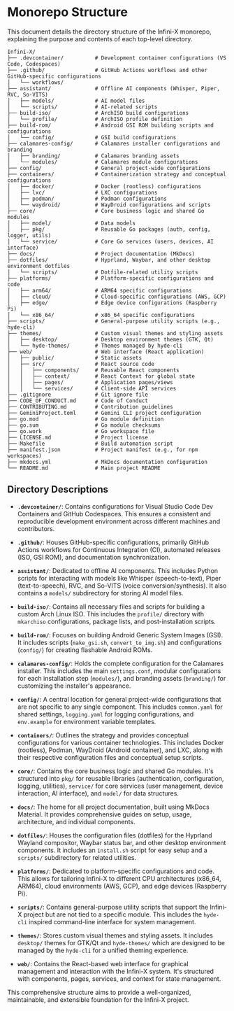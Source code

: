 
# Monorepo Structure

This document details the directory structure of the Infini-X monorepo, explaining the purpose and contents of each top-level directory.

```
Infini-X/
├── .devcontainer/          # Development container configurations (VS Code, Codespaces)
├── .github/                # GitHub Actions workflows and other GitHub-specific configurations
│   └── workflows/
├── assistant/              # Offline AI components (Whisper, Piper, RVC, So-VITS)
│   ├── models/             # AI model files
│   └── scripts/            # AI-related scripts
├── build-iso/              # ArchISO build configurations
│   └── profile/            # ArchISO profile definition
├── build-rom/              # Android GSI ROM building scripts and configurations
│   └── config/             # GSI build configurations
├── calamares-config/       # Calamares installer configurations and branding
│   ├── branding/           # Calamares branding assets
│   └── modules/            # Calamares module configurations
├── config/                 # General project-wide configurations
├── containers/             # Containerization strategy and conceptual configurations
│   ├── docker/             # Docker (rootless) configurations
│   ├── lxc/                # LXC configurations
│   ├── podman/             # Podman configurations
│   └── waydroid/           # WayDroid configurations and scripts
├── core/                   # Core business logic and shared Go modules
│   ├── model/              # Data models
│   ├── pkg/                # Reusable Go packages (auth, config, logger, utils)
│   └── service/            # Core Go services (users, devices, AI interface)
├── docs/                   # Project documentation (MkDocs)
├── dotfiles/               # Hyprland, Waybar, and other desktop environment dotfiles
│   └── scripts/            # Dotfile-related utility scripts
├── platforms/              # Platform-specific configurations and code
│   ├── arm64/              # ARM64 specific configurations
│   ├── cloud/              # Cloud-specific configurations (AWS, GCP)
│   ├── edge/               # Edge device configurations (Raspberry Pi)
│   └── x86_64/             # x86_64 specific configurations
├── scripts/                # General-purpose utility scripts (e.g., hyde-cli)
├── themes/                 # Custom visual themes and styling assets
│   ├── desktop/            # Desktop environment themes (GTK, Qt)
│   └── hyde-themes/        # Themes managed by hyde-cli
├── web/                    # Web interface (React application)
│   ├── public/             # Static assets
│   ├── src/                # React source code
│   │   ├── components/     # Reusable React components
│   │   ├── context/        # React Context for global state
│   │   ├── pages/          # Application pages/views
│   │   └── services/       # Client-side API services
├── .gitignore              # Git ignore file
├── CODE_OF_CONDUCT.md      # Code of Conduct
├── CONTRIBUTING.md         # Contribution guidelines
├── GeminiProject.toml      # Gemini CLI project configuration
├── go.mod                  # Go module definition
├── go.sum                  # Go module checksums
├── go.work                 # Go workspace file
├── LICENSE.md              # Project license
├── Makefile                # Build automation script
├── manifest.json           # Project manifest (e.g., for npm workspaces)
├── mkdocs.yml              # MkDocs documentation configuration
└── README.md               # Main project README
```

## Directory Descriptions

-   **`.devcontainer/`**: Contains configurations for Visual Studio Code Dev Containers and GitHub Codespaces. This ensures a consistent and reproducible development environment across different machines and contributors.

-   **`.github/`**: Houses GitHub-specific configurations, primarily GitHub Actions workflows for Continuous Integration (CI), automated releases (ISO, GSI ROM), and documentation synchronization.

-   **`assistant/`**: Dedicated to offline AI components. This includes Python scripts for interacting with models like Whisper (speech-to-text), Piper (text-to-speech), RVC, and So-VITS (voice conversion/synthesis). It also contains a `models/` subdirectory for storing AI model files.

-   **`build-iso/`**: Contains all necessary files and scripts for building a custom Arch Linux ISO. This includes the `profile/` directory with `mkarchiso` configurations, package lists, and post-installation scripts.

-   **`build-rom/`**: Focuses on building Android Generic System Images (GSI). It includes scripts (`make_gsi.sh`, `convert_to_img.sh`) and configurations (`config/`) for creating flashable Android ROMs.

-   **`calamares-config/`**: Holds the complete configuration for the Calamares installer. This includes the main `settings.conf`, modular configurations for each installation step (`modules/`), and branding assets (`branding/`) for customizing the installer's appearance.

-   **`config/`**: A central location for general project-wide configurations that are not specific to any single component. This includes `common.yaml` for shared settings, `logging.yaml` for logging configurations, and `env.example` for environment variable templates.

-   **`containers/`**: Outlines the strategy and provides conceptual configurations for various container technologies. This includes Docker (rootless), Podman, WayDroid (Android container), and LXC, along with their respective configuration files and conceptual setup scripts.

-   **`core/`**: Contains the core business logic and shared Go modules. It's structured into `pkg/` for reusable libraries (authentication, configuration, logging, utilities), `service/` for core services (user management, device interaction, AI interface), and `model/` for data structures.

-   **`docs/`**: The home for all project documentation, built using MkDocs Material. It provides comprehensive guides on setup, usage, architecture, and individual components.

-   **`dotfiles/`**: Houses the configuration files (dotfiles) for the Hyprland Wayland compositor, Waybar status bar, and other desktop environment components. It includes an `install.sh` script for easy setup and a `scripts/` subdirectory for related utilities.

-   **`platforms/`**: Dedicated to platform-specific configurations and code. This allows for tailoring Infini-X to different CPU architectures (x86_64, ARM64), cloud environments (AWS, GCP), and edge devices (Raspberry Pi).

-   **`scripts/`**: Contains general-purpose utility scripts that support the Infini-X project but are not tied to a specific module. This includes the `hyde-cli` inspired command-line interface for system management.

-   **`themes/`**: Stores custom visual themes and styling assets. It includes `desktop/` themes for GTK/Qt and `hyde-themes/` which are designed to be managed by the `hyde-cli` for a unified theming experience.

-   **`web/`**: Contains the React-based web interface for graphical management and interaction with the Infini-X system. It's structured with components, pages, services, and context for state management.

This comprehensive structure aims to provide a well-organized, maintainable, and extensible foundation for the Infini-X project.
